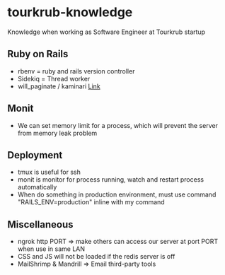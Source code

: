 # tourkrub-knowledge
Knowledge when working as Software Engineer at Tourkrub startup

## Ruby on Rails ##
* rbenv = ruby and rails version controller
* Sidekiq = Thread worker
* will_paginate / kaminari [Link](https://github.com/kaminari/kaminari)

## Monit ##
* We can set memory limit for a process, which will prevent the server from memory leak problem

## Deployment ##
* tmux is useful for ssh
* monit is monitor for process running, watch and restart process automatically
* When do something in production environment, must use command "RAILS_ENV=production" inline with my command

## Miscellaneous ##
* ngrok http PORT => make others can access our server at port PORT when use in same LAN
* CSS and JS will not be loaded if the redis server is off
* MailShrimp & Mandrill => Email third-party tools

